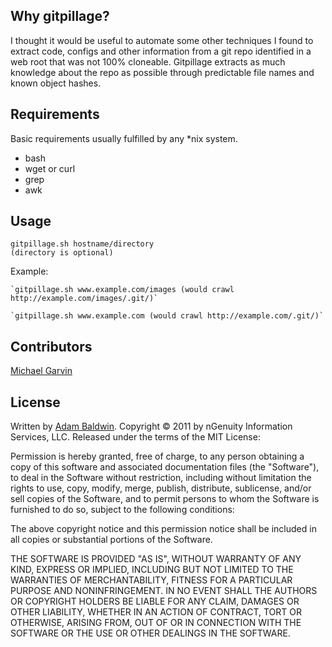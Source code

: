 ## Why gitpillage? ##
I thought it would be useful to automate some other techniques I found to extract code, configs and other information from a git repo identified in a web root that was not 100% cloneable. Gitpillage extracts as much knowledge about the repo as possible through predictable file names and known object hashes.


## Requirements ##

Basic requirements usually fulfilled by any *nix system.

* bash
* wget or curl
* grep
* awk


## Usage ##
    gitpillage.sh hostname/directory
    (directory is optional)

Example:

    `gitpillage.sh www.example.com/images (would crawl http://example.com/images/.git/)`

    `gitpillage.sh www.example.com (would crawl http://example.com/.git/)`



## Contributors ##
[Michael Garvin](http://github.com/wraithgar)

## License ##

Written by [Adam Baldwin](http://github.com/evilpacket).
Copyright © 2011 by nGenuity Information Services, LLC. Released under the terms of the MIT License:

Permission is hereby granted, free of charge, to any person obtaining a copy
of this software and associated documentation files (the "Software"), to deal
in the Software without restriction, including without limitation the rights
to use, copy, modify, merge, publish, distribute, sublicense, and/or sell
copies of the Software, and to permit persons to whom the Software is
furnished to do so, subject to the following conditions:

The above copyright notice and this permission notice shall be included in
all copies or substantial portions of the Software.

THE SOFTWARE IS PROVIDED "AS IS", WITHOUT WARRANTY OF ANY KIND, EXPRESS OR
IMPLIED, INCLUDING BUT NOT LIMITED TO THE WARRANTIES OF MERCHANTABILITY,
FITNESS FOR A PARTICULAR PURPOSE AND NONINFRINGEMENT. IN NO EVENT SHALL THE
AUTHORS OR COPYRIGHT HOLDERS BE LIABLE FOR ANY CLAIM, DAMAGES OR OTHER
LIABILITY, WHETHER IN AN ACTION OF CONTRACT, TORT OR OTHERWISE, ARISING FROM,
OUT OF OR IN CONNECTION WITH THE SOFTWARE OR THE USE OR OTHER DEALINGS IN
THE SOFTWARE.
